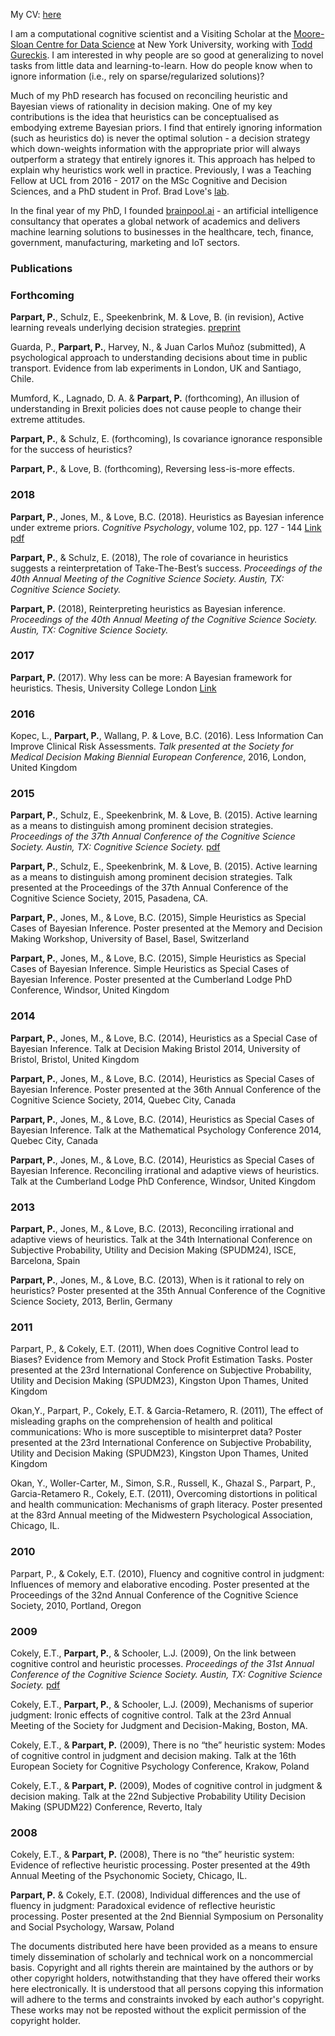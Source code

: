 
My CV: [here](https://paulaparpart.github.io/pdf/CV_Paula%20Parpart%20academic.pdf)


I am a computational cognitive scientist and a Visiting Scholar at the [Moore-Sloan Centre for Data Science](https://cds.nyu.edu/) at New York University, working with [Todd Gureckis](http://gureckislab.org/papers.php). I am interested in why people are so good at generalizing to novel tasks from little data and learning-to-learn. How do people know when to ignore information (i.e., rely on sparse/regularized solutions)?

Much of my PhD research has focused on reconciling heuristic and Bayesian views of rationality in decision making. One of my key contributions is the idea that heuristics can be conceptualised as embodying extreme Bayesian priors. I find that entirely ignoring information (such as heuristics do) is never the optimal solution - a decision strategy which down-weights information with the appropriate prior will always outperform a strategy that entirely ignores it. This approach has helped to explain why heuristics work well in practice. Previously, I was a Teaching Fellow at UCL from 2016 - 2017 on the MSc Cognitive and Decision Sciences, and a PhD student in Prof. Brad Love's [lab](http://bradlove.org/lab).

In the final year of my PhD, I founded [brainpool.ai](http://brainpool.ai/) - an artificial intelligence consultancy that operates a global network of academics and delivers machine learning solutions to businesses in the healthcare, tech, finance, government, manufacturing, marketing and IoT sectors. 



###  Publications

###  Forthcoming 
**Parpart, P.**, Schulz, E., Speekenbrink, M. & Love, B. (in revision), Active learning
reveals underlying decision strategies. [preprint](https://doi.org/10.1101/239558)

Guarda, P., **Parpart, P.**, Harvey, N., & Juan Carlos Muñoz (submitted), A psychological
approach to understanding decisions about time in public transport. Evidence
from lab experiments in London, UK and Santiago, Chile.

Mumford, K., Lagnado, D. A. & **Parpart, P.** (forthcoming), An illusion of understanding
in Brexit policies does not cause people to change their extreme attitudes.

**Parpart, P.**, & Schulz, E. (forthcoming), Is covariance ignorance responsible for the
success of heuristics?

**Parpart, P.**, & Love, B. (forthcoming), Reversing less-is-more effects.


###  2018

**Parpart, P.**, Jones, M., & Love, B.C. (2018). Heuristics as Bayesian inference under extreme priors.
_Cognitive Psychology_, volume 102, pp. 127 - 144 [Link](https://www.sciencedirect.com/science/article/pii/S0010028517303286)
[pdf](https://paulaparpart.github.io/pdf/PsyCog.pdf)

**Parpart, P.**, & Schulz, E. (2018), The role of covariance in heuristics suggests a reinterpretation of Take-The-Best’s success. _Proceedings of the 40th Annual Meeting of the Cognitive Science Society. Austin, TX: Cognitive Science Society._

**Parpart, P.** (2018), Reinterpreting heuristics as Bayesian inference. _Proceedings of the 40th Annual Meeting of the Cognitive Science Society. Austin, TX: Cognitive Science Society._

###  2017

**Parpart, P.** (2017). Why less can be more: A Bayesian framework for heuristics. Thesis, University College London [Link](http://discovery.ucl.ac.uk/10024597/1/PARPART_10024597_Thesis.pdf)


###  2016

Kopec, L., **Parpart, P.**, Wallang, P. & Love, B.C. (2016). Less Information Can
Improve Clinical Risk Assessments. _Talk presented at the Society for Medical
Decision Making Biennial European Conference_, 2016, London, United Kingdom 


###  2015

**Parpart, P.**, Schulz, E., Speekenbrink, M. & Love, B. (2015). Active learning as a means to distinguish among prominent decision strategies. _Proceedings of the 37th Annual Conference of the Cognitive Science Society. Austin, TX: Cognitive Science Society._ [pdf](https://mindmodeling.org/cogsci2015/papers/0317/paper0317.pdf)

**Parpart, P.**, Schulz, E., Speekenbrink, M. & Love, B. (2015). Active learning as a
means to distinguish among prominent decision strategies. Talk presented at the
Proceedings of the 37th Annual Conference of the Cognitive Science Society, 2015,
Pasadena, CA.

**Parpart, P.**, Jones, M., & Love, B.C. (2015), Simple Heuristics as Special Cases of
Bayesian Inference. Poster presented at the Memory and Decision Making Workshop,
University of Basel, Basel, Switzerland

**Parpart, P.**, Jones, M., & Love, B.C. (2015), Simple Heuristics as Special Cases of
Bayesian Inference. Simple Heuristics as Special Cases of Bayesian Inference. Poster
presented at the Cumberland Lodge PhD Conference, Windsor, United Kingdom

### 2014

**Parpart, P.**, Jones, M., & Love, B.C. (2014), Heuristics as a Special Case of
Bayesian Inference. Talk at Decision Making Bristol 2014, University of Bristol,
Bristol, United Kingdom

**Parpart, P.**, Jones, M., & Love, B.C. (2014), Heuristics as Special Cases of Bayesian
Inference. Poster presented at the 36th Annual Conference of the Cognitive Science
Society, 2014, Quebec City, Canada

**Parpart, P.**, Jones, M., & Love, B.C. (2014), Heuristics as Special Cases of Bayesian
Inference. Talk at the Mathematical Psychology Conference 2014, Quebec City,
Canada

**Parpart, P.**, Jones, M., & Love, B.C. (2014), Heuristics as Special Cases of
Bayesian Inference. Reconciling irrational and adaptive views of heuristics. Talk at
the Cumberland Lodge PhD Conference, Windsor, United Kingdom

### 2013 
**Parpart, P.**, Jones, M., & Love, B.C. (2013), Reconciling irrational and adaptive
views of heuristics. Talk at the 34th International Conference on Subjective
Probability, Utility and Decision Making (SPUDM24), ISCE, Barcelona, Spain

**Parpart, P.**, Jones, M., & Love, B.C. (2013), When is it rational to rely on
heuristics? Poster presented at the 35th Annual Conference of the Cognitive Science
Society, 2013, Berlin, Germany

### 2011

Parpart, P., & Cokely, E.T. (2011), When does Cognitive Control lead to Biases?
Evidence from Memory and Stock Profit Estimation Tasks. Poster presented at
the 23rd International Conference on Subjective Probability, Utility and Decision
Making (SPUDM23), Kingston Upon Thames, United Kingdom

Okan,Y., Parpart, P., Cokely, E.T. & Garcia-Retamero, R. (2011), The effect of misleading
graphs on the comprehension of health and political communications: Who
is more susceptible to misinterpret data? Poster presented at the 23rd International
Conference on Subjective Probability, Utility and Decision Making (SPUDM23),
Kingston Upon Thames, United Kingdom

Okan, Y., Woller-Carter, M., Simon, S.R., Russell, K., Ghazal S., Parpart, P.,
Garcia-Retamero R., Cokely, E.T. (2011), Overcoming distortions in political and
health communication: Mechanisms of graph literacy. Poster presented at the 83rd
Annual meeting of the Midwestern Psychological Association, Chicago, IL.

### 2010

Parpart, P., & Cokely, E.T. (2010), Fluency and cognitive control in judgment:
Influences of memory and elaborative encoding. Poster presented at the Proceedings
of the 32nd Annual Conference of the Cognitive Science Society, 2010, Portland,
Oregon

### 2009

Cokely, E.T., **Parpart, P.**, & Schooler, L.J. (2009), On the link between cognitive
control and heuristic processes. _Proceedings of the 31st Annual Conference of the Cognitive Science Society. Austin, TX: Cognitive Science Society._ [pdf](https://escholarship.org/uc/item/6qj0k72h)


Cokely, E.T., **Parpart, P.**, & Schooler, L.J. (2009), Mechanisms of superior judgment:
Ironic effects of cognitive control. Talk at the 23rd Annual Meeting of the
Society for Judgment and Decision-Making, Boston, MA.

Cokely, E.T., & **Parpart, P.** (2009), There is no “the” heuristic system: Modes
of cognitive control in judgment and decision making. Talk at the 16th European
Society for Cognitive Psychology Conference, Krakow, Poland

Cokely, E.T., & **Parpart, P.** (2009), Modes of cognitive control in judgment &
decision making. Talk at the 22nd Subjective Probability Utility Decision Making
(SPUDM22) Conference, Reverto, Italy

### 2008

Cokely, E.T., & **Parpart, P.** (2008), There is no “the” heuristic system: Evidence
of reflective heuristic processing. Poster presented at the 49th Annual Meeting of
the Psychonomic Society, Chicago, IL.

**Parpart, P.** & Cokely, E.T. (2008), Individual differences and the use of fluency in
judgment: Paradoxical evidence of reflective heuristic processing. Poster presented
at the 2nd Biennial Symposium on Personality and Social Psychology, Warsaw,
Poland



The documents distributed here have been provided as a means to ensure timely dissemination of scholarly and technical work on a noncommercial basis. Copyright and all rights therein are maintained by the authors or by other copyright holders, notwithstanding that they have offered their works here electronically. It is understood that all persons copying this information will adhere to the terms and constraints invoked by each author's copyright. These works may not be reposted without the explicit permission of the copyright holder.





